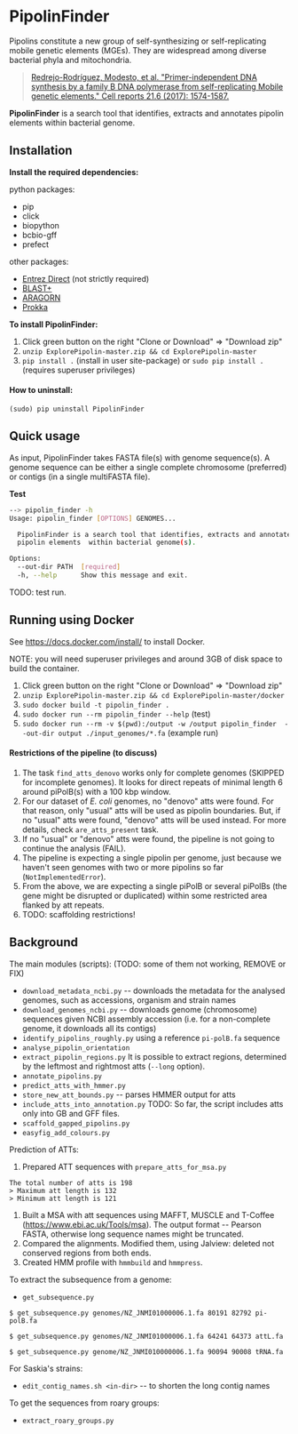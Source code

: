 # PipolinFinder

Pipolins constitute a new group of self-synthesizing or self-replicating 
mobile genetic elements (MGEs). They are widespread among diverse bacterial 
phyla and mitochondria.

> [Redrejo-Rodríguez, Modesto, et al. "Primer-independent DNA synthesis 
>by a family B DNA polymerase from self-replicating Mobile genetic elements." 
>Cell reports 21.6 (2017): 1574-1587.](https://doi.org/10.1016/j.celrep.2017.10.039)

 **PipolinFinder** is a search tool that identifies, extracts and annotates 
 pipolin elements within bacterial genome.

## Installation
**Install the required dependencies:**

python packages:
 * pip
 * click
 * biopython
 * bcbio-gff
 * prefect

other packages:
 * [Entrez Direct](https://www.ncbi.nlm.nih.gov/books/NBK179288/) 
 (not strictly required)
 * [BLAST+](https://www.ncbi.nlm.nih.gov/books/NBK279690/)
 * [ARAGORN](https://github.com/TheSEED/aragorn)
 * [Prokka](https://github.com/tseemann/prokka)

**To install PipolinFinder:**

 1. Click green button on the right "Clone or Download" => "Download zip"
 1. `unzip ExplorePipolin-master.zip && cd ExplorePipolin-master`
 1. `pip install .` (install in user site-package) or
 `sudo pip install .` (requires superuser privileges)
 
#### How to uninstall:

`(sudo) pip uninstall PipolinFinder`

## Quick usage

As input, PipolinFinder takes FASTA file(s) with genome sequence(s). 
A genome sequence can be either a single complete chromosome (preferred) 
or contigs (in a single multiFASTA file).

**Test**

```bash
--> pipolin_finder -h
Usage: pipolin_finder [OPTIONS] GENOMES...

  PipolinFinder is a search tool that identifies, extracts and annotates
  pipolin elements  within bacterial genome(s).

Options:
  --out-dir PATH  [required]
  -h, --help      Show this message and exit.
```

TODO: test run.

## Running using Docker

See https://docs.docker.com/install/ to install Docker.

NOTE: you will need superuser privileges and around 3GB of disk space to build 
the container.

 1. Click green button on the right "Clone or Download" => "Download zip"
 1. `unzip ExplorePipolin-master.zip && cd ExplorePipolin-master/docker`
 1. `sudo docker build -t pipolin_finder .`
 1. `sudo docker run --rm pipolin_finder --help` (test)
 1. `sudo docker run --rm -v $(pwd):/output -w /output pipolin_finder 
 --out-dir output ./input_genomes/*.fa` (example run)

#### Restrictions of the pipeline (to discuss)

 1. The task `find_atts_denovo` works only for complete genomes (SKIPPED for 
 incomplete genomes). It looks for direct repeats of minimal length 6
 around piPolB(s) with a 100 kbp window.
 1. For our dataset of *E. coli* genomes, no "denovo" atts were found. For that
 reason, only "usual" atts will be used as pipolin boundaries. But, if no 
 "usual" atts were found, "denovo" atts will be used instead. For more details, 
 check `are_atts_present` task.
 1. If no "usual" or "denovo" atts were found, the pipeline is not going to
 continue the analysis (FAIL).
 1. The pipeline is expecting a single pipolin per genome, just because 
 we haven't seen genomes with two or more pipolins so far 
 (`NotImplementedError`).
 1. From the above, we are expecting a single piPolB or several piPolBs 
 (the gene might be disrupted or duplicated) within some restricted area
 flanked by att repeats.
 1. TODO: scaffolding restrictions!

## Background

The main modules (scripts): (TODO: some of them not working, REMOVE or FIX)
 * `download_metadata_ncbi.py` -- downloads the metadata for the analysed 
 genomes, such as accessions, organism and strain names
 * `download_genomes_ncbi.py` -- downloads genome (chromosome) sequences 
 given NCBI assembly accession (i.e. for a non-complete genome, it 
 downloads all its contigs)
 * `identify_pipolins_roughly.py` using a reference `pi-polB.fa` sequence
 * `analyse_pipolin_orientation`
 * `extract_pipolin_regions.py` It is possible to extract regions, 
 determined by the leftmost and rightmost atts (`--long` option).
 * `annotate_pipolins.py`
 * `predict_atts_with_hmmer.py`
 * `store_new_att_bounds.py` -- parses HMMER output for atts
 * `include_atts_into_annotation.py` 
 TODO: So far, the script includes atts only into GB and GFF files.
 * `scaffold_gapped_pipolins.py`
 * `easyfig_add_colours.py`
 
Prediction of ATTs:

 1. Prepared ATT sequences with `prepare_atts_for_msa.py`
 ```
The total number of atts is 198
> Maximum att length is 132
> Minimum att length is 121
```
 1. Built a MSA with att sequences using MAFFT, MUSCLE
 and T-Coffee (https://www.ebi.ac.uk/Tools/msa). 
 The output format -- Pearson FASTA, otherwise long
 sequence names might be truncated.
 1. Compared the alignments. Modified them, using 
 Jalview: deleted not conserved regions from both ends.
 1. Created HMM profile with `hmmbuild` and `hmmpress`.


To extract the subsequence from a genome:
 * `get_subsequence.py`
 
 `$ get_subsequence.py genomes/NZ_JNMI01000006.1.fa 80191 82792 pi-polB.fa`
 
 `$ get_subsequence.py genomes/NZ_JNMI01000006.1.fa 64241 64373 attL.fa`

 `$ get_subsequence.py genome/NZ_JNMI010000006.1.fa 90094 90008 tRNA.fa`

 For Saskia's strains: 
 * `edit_contig_names.sh <in-dir>` -- to shorten the long contig names

To get the sequences from roary groups:
 * `extract_roary_groups.py`
